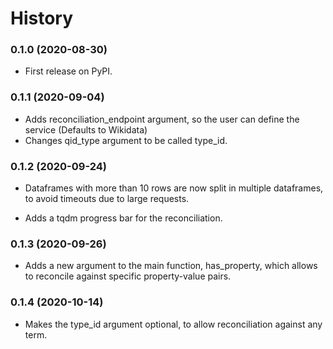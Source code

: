 # History

### 0.1.0 (2020-08-30)

* First release on PyPI.

### 0.1.1 (2020-09-04)

* Adds reconciliation_endpoint argument, so the user can define the service (Defaults to Wikidata)
* Changes qid_type argument to be called type_id.

### 0.1.2 (2020-09-24)

* Dataframes with more than 10 rows are now split in multiple dataframes, to avoid timeouts due to large requests.

* Adds a tqdm progress bar for the reconciliation.

### 0.1.3 (2020-09-26)

* Adds a new argument to the main function, has_property, which allows to reconcile against specific property-value pairs.

### 0.1.4 (2020-10-14)

* Makes the type_id argument optional, to allow reconciliation against any term.
